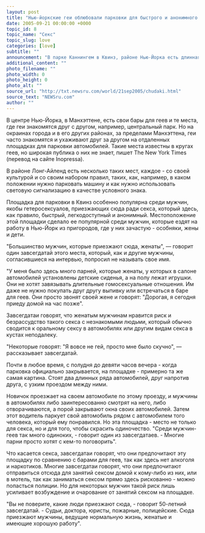 ```yaml
---
layout: post
title: "Нью-йоркские геи облюбовали парковки для быстрого и анонимного секса"
date: 2005-09-21 00:00:00 +0000
topic_id: 8
topic_name: "Секс"
topic_slug: love
categories: [love]
subtitle: ""
announcement: "В парке Каннингем в Квинз, районе Нью-Йорка есть длинная узкая площадка для парковки автомобилей, рядом с площадками, где взрослые играют в софтбол, а молодежь играет в футбол и бейсбол. На одном конце этой площадки матери в микроавтобусах поджидают своих детей, когда те закончат игру. С другой стороны площадки собираются мужчины-геи для того, чтобы получить сеанс быстрого и анонимного секса."
additional_content: ""
photo_filename: ""
photo_width: 0
photo_height: 0
photo_alt: ""
source_url: "http://txt.newsru.com/world/21sep2005/chudaki.html"
source_text: "NEWSru.com"
author: ""
---
```

В центре Нью-Йорка, в Манхэттене, есть свои бары для геев и те места, где геи знакомятся друг с другом, например, центральный парк. Но на окраинах города и в его других районах, за пределами Манхэттена, геи часто знакомятся и ухаживают друг за другом на отдаленных площадках для парковки автомобилей. Такие места известны в кругах геев, но широкая публика о них не знает, пишет The New York Times (перевод на сайте Inopressa).

В районе Лонг-Айленд есть несколько таких мест, каждое - со своей культурой и со своим набором правил, таких, как, например, в каком положении нужно парковать машину и как нужно использовать световую сигнализацию в качестве условного знака.

Площадка для парковки в Квинз особенно популярна среди мужчин, якобы гетеросексуалов, приезжающих сюда ради секса, который здесь, как правило, быстрый, легкодоступный и анонимный. Местоположение этой площадки сделало ее популярной среди мужчин, которые ездят на работу в Нью-Йорк из пригородов, где у них зачастую - особняки, жены и дети.

"Большинство мужчин, которые приезжают сюда, женаты", &mdash; говорит один завсегдатай этого места, который, как и другие мужчины, согласившиеся на интервью, попросил не называть свое имя.

"У меня было здесь много парней, которые женаты, у которых в салоне автомобилей установлены детские сиденья, а на полу лежат игрушки. Они не хотят завязывать длительные гомосексуальные отношения. Им даже не нужно покупать друг другу выпивку или встречаться в баре для геев. Они просто звонят своей жене и говорят: "Дорогая, я сегодня приеду домой на час позже".

Завсегдатаи говорят, что женатым мужчинам нравится риск и безрассудство такого секса с незнакомыми людьми, который обычно сводится к оральному сексу в автомобилях или другим видам секса в кустах неподалеку.

"Некоторые говорят: "Я вовсе не гей, просто мне было скучно", &mdash; рассказывает завсегдатай.

Почти в любое время, с полудня до девяти часов вечера - когда парковка официально закрывается, на площадке - примерно та же самая картина. Стоят два длинных ряда автомобилей, друг напротив друга, с узким проездом между ними.

Новичок проезжает на своем автомобиле по этому проезду, и мужчины в автомобилях либо заинтересованно смотрят на него, либо отворачиваются, а порой закрывают окна своих автомобилей. Затем этот водитель паркует свой автомобиль рядом с автомобилем того человека, который ему понравился. Но эта площадка - место не только для секса, но и для того, чтобы скрасить одиночество. "Среди мужчин-геев так много одиноких, - говорит один из завсегдатаев. - Многие парни просто хотят с кем-то поговорить".

Что касается секса, завсегдатаи говорят, что они предпочитают эту площадку по сравнению с барами для геев, так как здесь нет алкоголя и наркотиков. Многие завсегдатаи говорят, что они предпочитают отправиться отсюда для занятий сексом домой к кому-либо из них, или в мотель, так как заниматься сексом прямо здесь рискованно - можно попасться полиции. Но для некоторых мужчин такой риск лишь усиливает возбуждение и очарование от занятий сексом на площадке.

"Вы не поверите, какие люди приезжают сюда, - говорит 50-летний завсегдатай. - Судьи, доктора, юристы, пожарные, полицейские. Сюда приезжают мужчины, ведущие нормальную жизнь, женатые и имеющие хорошую работу".
